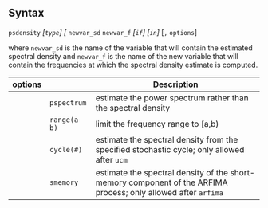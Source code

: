 ## Syntax

`psdensity` _\[`type`\] \[_ `newvar_sd`
`newvar_f` _\[`if`\] \[`in`\]_ \[`,`
`options`\]

where `newvar_sd` is the name of the variable that will contain the
estimated spectral density and `newvar_f` is the name of the new
variable that will contain the frequencies at which the spectral density
estimate is computed.

| options |              | Description                                                                                                    |
|---------|--------------|----------------------------------------------------------------------------------------------------------------|
|         | `pspectrum`  | estimate the power spectrum rather than the spectral density                                                   |
|         | `range(a b)` | limit the frequency range to \[a,b)                                                                            |
|         | `cycle(#)`   | estimate the spectral density from the specified stochastic cycle; only allowed after `ucm`                    |
|         | `smemory`    | estimate the spectral density of the short-memory component of the ARFIMA process; only allowed after `arfima` |
